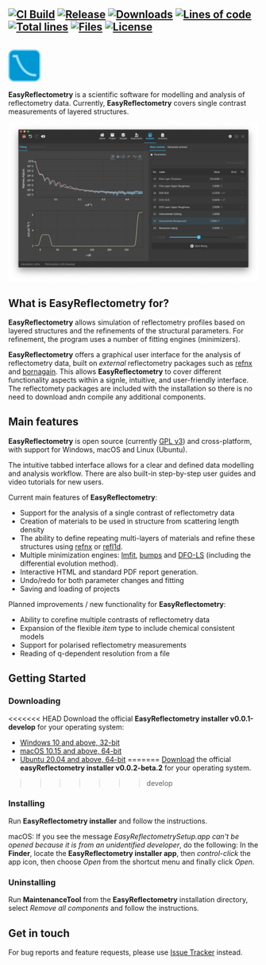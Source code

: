 ## [![CI Build][20]][21] [![Release][30]][31] [![Downloads][70]][71] [![Lines of code][82]][80] [![Total lines][81]][80] [![Files][83]][80] [![License][50]][51]

<img height="80"><img src="./resources/images/er_logo.svg" height="65">

**EasyReflectometry** is a scientific software for modelling and analysis of reflectometry data. Currently, **EasyReflectometry** covers single contrast measurements of layered structures.

![EasyReflectometry Screenshot](./resources/images/er_analysis_dark.png) 

## What is EasyReflectometry for?

**EasyReflectometry** allows simulation of reflectometry profiles based on layered structures and the refinements of the structural parameters. For refinement, the program uses a number of fitting engines (minimizers).

**EasyReflectometry** offers a graphical user interface for the analysis of reflectometry data, built on _external_ reflectometry packages such as [refnx](https://refnx.readthedocs.io/en/latest/) and [bornagain](https://www.bornagainproject.org). 
This allows **EasyReflectometry** to cover different functionality aspects within a signle, intuitive, and user-friendly interface.  
The reflectomety packages are included with the installation so there is no need to download andn compile any additional components. 

## Main features

**EasyReflectometry** is open source (currently [GPL v3](LICENSE.md)) and cross-platform, with support for Windows, macOS and Linux (Ubuntu).

The intuitive tabbed interface allows for a clear and defined data modelling and analysis workflow. 
There are also built-in step-by-step user guides and video tutorials for new users.

Current main features of **EasyReflectometry**:

- Support for the analysis of a single contrast of reflectometry data
- Creation of materials to be used in structure from scattering length density
- The ability to define repeating multi-layers of materials and refine these structures using [refnx](https://refnx.readthedocs.io/en/latest/) or [refl1d](https://refl1d.readthedocs.io/en/latest/). 
- Multiple minimization engines: [lmfit](https://lmfit.github.io/lmfit-py), [bumps](https://github.com/bumps/bumps) and [DFO-LS](https://github.com/numericalalgorithmsgroup/dfols) (including the differential evolution method).
- Interactive HTML and standard PDF report generation.
- Undo/redo for both parameter changes and fitting 
- Saving and loading of projects

Planned improvements / new functionality for **EasyReflectometry**:

- Ability to corefine multiple contrasts of reflectometry data
- Expansion of the flexible _item_ type to include chemical consistent models
- Support for polarised reflectometry measurements
- Reading of q-dependent resolution from a file

## Getting Started

### Downloading

<<<<<<< HEAD
Download the official **EasyReflectometry installer v0.0.1-develop** for your operating system:

- [Windows 10 and above, 32-bit](https://github.com/easyScience/EasyReflectometryApp/releases/download/develop/EasyReflectometry_Windows_x86-32_v0.0.1_develop.zip)
- [macOS 10.15 and above, 64-bit](https://github.com/easyScience/EasyReflectometryApp/releases/download/develop/EasyReflectometry_macOS_x86-64_v0.0.1_develop.zip)
- [Ubuntu 20.04 and above, 64-bit](https://github.com/easyScience/EasyReflectometryApp/releases/download/develop/EasyReflectometry_Linux_x86-64_v0.0.1_develop.zip)
=======
[Download][31] the official **easyReflectometry installer v0.0.2-beta.2** for your operating system.
>>>>>>> develop

### Installing

Run **EasyReflectometry installer** and follow the instructions.

macOS: If you see the message _EasyReflectometrySetup.app can't be opened because it is from an unidentified developer_, do the following:
In the **Finder**, locate the **EasyReflectometry installer app**, then _control-click_ the app icon, then choose _Open_ from the shortcut menu and finally click _Open_.

### Uninstalling

Run **MaintenanceTool** from the **EasyReflectometry** installation directory, select _Remove all components_ and follow the instructions.

## Get in touch

<!---For general questions or comments, please contact us at [support@EasyReflectometry.org](mailto:support@EasyReflectometry.org).--->

For bug reports and feature requests, please use [Issue Tracker](https://github.com/easyScience/EasyReflectometryApp/issues) instead.

<!---URLs--->
<!---https://naereen.github.io/badges/--->

<!---CI Build Status--->

[20]: https://img.shields.io/github/workflow/status/easyScience/EasyReflectometryApp/build%20macOS,%20Linux,%20Windows/ci
[21]: https://github.com/easyScience/EasyReflectometryApp/actions?query=workflow%3A%22build+macOS%2C+Linux%2C+Windows%22

<!---Release--->

[30]: https://img.shields.io/github/release/easyScience/EasyReflectometryApp.svg?include_prereleases
[31]: https://github.com/easyScience/EasyReflectometryApp/releases

<!---License--->

[50]: https://img.shields.io/github/license/easyScience/EasyReflectometryApp.svg
[51]: https://github.com/easyScience/EasyReflectometryApp/blob/master/LICENSE.md

<!---LicenseScan--->

[60]: https://app.fossa.com/api/projects/git%2Bgithub.com%2FeasyScience%2FEasyReflectometryApp.svg?type=shield
[61]: https://app.fossa.com/projects/git%2Bgithub.com%2FeasyScience%2FEasyReflectometryApp?ref=badge_shield

<!---Downloads--->

[70]: https://img.shields.io/github/downloads/easyScience/EasyReflectometryApp/total.svg
[71]: https://github.com/easyScience/EasyReflectometryApp/releases

<!---Code statistics--->

[80]: https://github.com/easyScience/EasyReflectometryApp
[81]: https://tokei.rs/b1/github/easyScience/EasyReflectometryApp
[82]: https://tokei.rs/b1/github/easyScience/EasyReflectometryApp?category=code
[83]: https://tokei.rs/b1/github/easyScience/EasyReflectometryApp?category=files

<!---W3C validation--->

[90]: https://img.shields.io/w3c-validation/default?targetUrl=https://easyscience.github.io/EasyReflectometryApp
[91]: https://easyscience.github.io/EasyReflectometryApp
